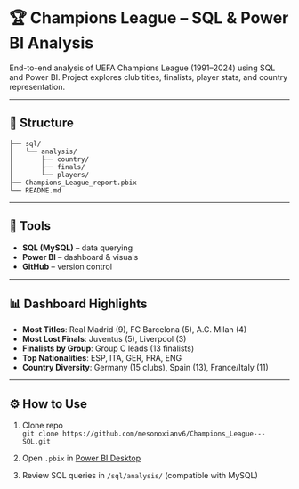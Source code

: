 
# 🏆 Champions League – SQL & Power BI Analysis

End-to-end analysis of UEFA Champions League (1991–2024) using SQL and Power BI. Project explores club titles, finalists, player stats, and country representation.

---

## 📁 Structure

```
├── sql/
│   └── analysis/
│       ├── country/
│       ├── finals/
│       └── players/
├── Champions_League_report.pbix
└── README.md
```

---

## 🔧 Tools

- **SQL (MySQL)** – data querying
- **Power BI** – dashboard & visuals
- **GitHub** – version control

---

## 📊 Dashboard Highlights

- **Most Titles**: Real Madrid (9), FC Barcelona (5), A.C. Milan (4)
- **Most Lost Finals**: Juventus (5), Liverpool (3)
- **Finalists by Group**: Group C leads (13 finalists)
- **Top Nationalities**: ESP, ITA, GER, FRA, ENG
- **Country Diversity**: Germany (15 clubs), Spain (13), France/Italy (11)

---

## ⚙️ How to Use

1. Clone repo  
   `git clone https://github.com/mesonoxianv6/Champions_League---SQL.git`

2. Open `.pbix` in [Power BI Desktop](https://powerbi.microsoft.com/en-us/desktop/)

3. Review SQL queries in `/sql/analysis/` (compatible with MySQL)
